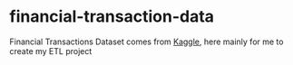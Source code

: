 # financial-transaction-data
 Financial Transactions Dataset comes from [Kaggle](https://www.kaggle.com/datasets/computingvictor/transactions-fraud-datasets/data), here mainly for me to create my ETL project

